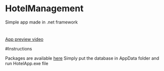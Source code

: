# HotelManagement
Simple app made in .net framework

#

[App preview video](https://youtu.be/jIPWYCgu0jo)

#Instructions

Packages are available [here](https://github.com/romanokeser/HotelManagement/releases/tag/a)
Simply put the database in AppData folder and run HotelApp.exe file 
